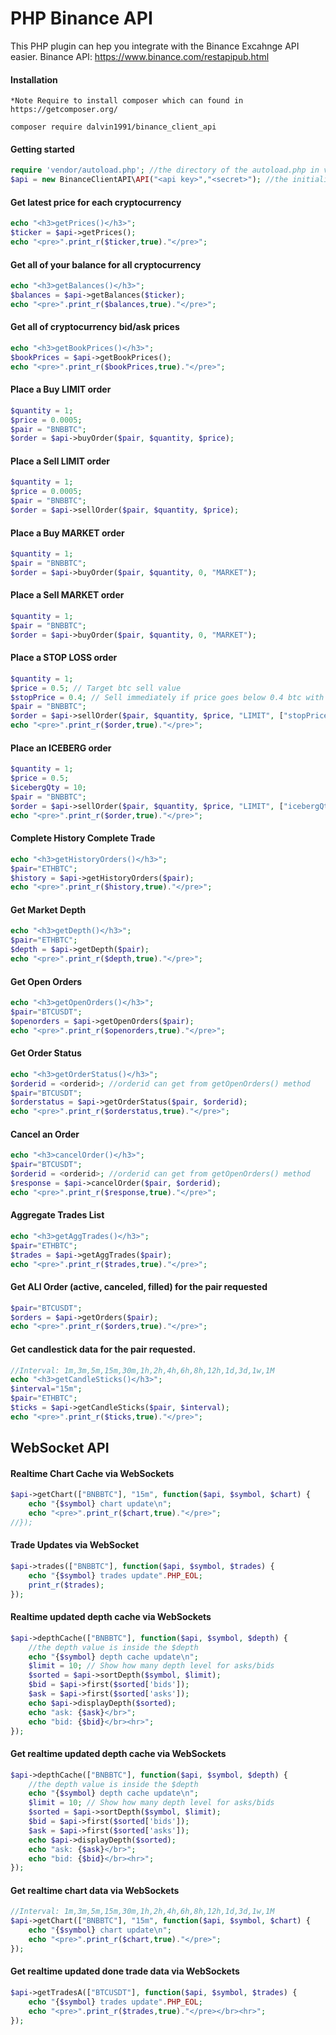 # PHP Binance API
This PHP plugin can hep you integrate with the Binance Excahnge API easier. Binance API: https://www.binance.com/restapipub.html

#### Installation
```
*Note Require to install composer which can found in https://getcomposer.org/

composer require dalvin1991/binance_client_api
```

#### Getting started
```php
require 'vendor/autoload.php'; //the directory of the autoload.php in vendor folder 
$api = new BinanceClientAPI\API("<api key>","<secret>"); //the initialize of the API instance
```

#### Get latest price for each cryptocurrency
```php
echo "<h3>getPrices()</h3>";
$ticker = $api->getPrices();
echo "<pre>".print_r($ticker,true)."</pre>";
```

#### Get all of your balance for all cryptocurrency
```php
echo "<h3>getBalances()</h3>";
$balances = $api->getBalances($ticker);
echo "<pre>".print_r($balances,true)."</pre>";
```

#### Get all of cryptocurrency bid/ask prices
```php
echo "<h3>getBookPrices()</h3>";
$bookPrices = $api->getBookPrices();
echo "<pre>".print_r($bookPrices,true)."</pre>";
```

#### Place a Buy LIMIT order
```php
$quantity = 1;
$price = 0.0005;
$pair = "BNBBTC";
$order = $api->buyOrder($pair, $quantity, $price);
```

#### Place a Sell LIMIT order
```php
$quantity = 1;
$price = 0.0005;
$pair = "BNBBTC";
$order = $api->sellOrder($pair, $quantity, $price);
```

#### Place a Buy MARKET order
```php
$quantity = 1;
$pair = "BNBBTC";
$order = $api->buyOrder($pair, $quantity, 0, "MARKET");
```

#### Place a Sell MARKET order
```php
$quantity = 1;
$pair = "BNBBTC";
$order = $api->buyOrder($pair, $quantity, 0, "MARKET");
```

#### Place a STOP LOSS order
```php
$quantity = 1;
$price = 0.5; // Target btc sell value
$stopPrice = 0.4; // Sell immediately if price goes below 0.4 btc with market order
$pair = "BNBBTC";
$order = $api->sellOrder($pair, $quantity, $price, "LIMIT", ["stopPrice"=>$stopPrice]);
echo "<pre>".print_r($order,true)."</pre>";
```

#### Place an ICEBERG order
```php
$quantity = 1;
$price = 0.5;
$icebergQty = 10;
$pair = "BNBBTC";
$order = $api->sellOrder($pair, $quantity, $price, "LIMIT", ["icebergQty"=>$icebergQty]);
echo "<pre>".print_r($order,true)."</pre>";
```

#### Complete History Complete Trade
```php
echo "<h3>getHistoryOrders()</h3>";
$pair="ETHBTC";
$history = $api->getHistoryOrders($pair);
echo "<pre>".print_r($history,true)."</pre>";
```

#### Get Market Depth
```php
echo "<h3>getDepth()</h3>";
$pair="ETHBTC";
$depth = $api->getDepth($pair);
echo "<pre>".print_r($depth,true)."</pre>";
```

#### Get Open Orders
```php
echo "<h3>getOpenOrders()</h3>";
$pair="BTCUSDT";
$openorders = $api->getOpenOrders($pair);
echo "<pre>".print_r($openorders,true)."</pre>";
```

#### Get Order Status
```php
echo "<h3>getOrderStatus()</h3>";
$orderid = <orderid>; //orderid can get from getOpenOrders() method
$pair="BTCUSDT";
$orderstatus = $api->getOrderStatus($pair, $orderid);
echo "<pre>".print_r($orderstatus,true)."</pre>";
```

#### Cancel an Order
```php
echo "<h3>cancelOrder()</h3>";
$pair="BTCUSDT";
$orderid = <orderid>; //orderid can get from getOpenOrders() method
$response = $api->cancelOrder($pair, $orderid);
echo "<pre>".print_r($response,true)."</pre>";
```

#### Aggregate Trades List
```php
echo "<h3>getAggTrades()</h3>";
$pair="ETHBTC";
$trades = $api->getAggTrades($pair);
echo "<pre>".print_r($trades,true)."</pre>";
```

#### Get ALl Order (active, canceled, filled) for the pair requested
```php
$pair="BTCUSDT";
$orders = $api->getOrders($pair);
echo "<pre>".print_r($orders,true)."</pre>";
```

#### Get candlestick data for the pair requested.
```php
//Interval: 1m,3m,5m,15m,30m,1h,2h,4h,6h,8h,12h,1d,3d,1w,1M
echo "<h3>getCandleSticks()</h3>";
$interval="15m";
$pair="ETHBTC";
$ticks = $api->getCandleSticks($pair, $interval);
echo "<pre>".print_r($ticks,true)."</pre>";
```

## WebSocket API

#### Realtime Chart Cache via WebSockets
```php
$api->getChart(["BNBBTC"], "15m", function($api, $symbol, $chart) {
    echo "{$symbol} chart update\n";
    echo "<pre>".print_r($chart,true)."</pre>";
//});
```

#### Trade Updates via WebSocket
```php
$api->trades(["BNBBTC"], function($api, $symbol, $trades) {
    echo "{$symbol} trades update".PHP_EOL;
    print_r($trades);
});
```


#### Realtime updated depth cache via WebSockets
```php
$api->depthCache(["BNBBTC"], function($api, $symbol, $depth) {
	//the depth value is inside the $depth
    echo "{$symbol} depth cache update\n";
    $limit = 10; // Show how many depth level for asks/bids
    $sorted = $api->sortDepth($symbol, $limit);
    $bid = $api->first($sorted['bids']);
    $ask = $api->first($sorted['asks']);
    echo $api->displayDepth($sorted);
    echo "ask: {$ask}</br>";
    echo "bid: {$bid}</br><hr>";
});
```

#### Get realtime updated depth cache via WebSockets
```php
$api->depthCache(["BNBBTC"], function($api, $symbol, $depth) {
	//the depth value is inside the $depth
    echo "{$symbol} depth cache update\n";
    $limit = 10; // Show how many depth level for asks/bids
    $sorted = $api->sortDepth($symbol, $limit);
    $bid = $api->first($sorted['bids']);
    $ask = $api->first($sorted['asks']);
    echo $api->displayDepth($sorted);
    echo "ask: {$ask}</br>";
    echo "bid: {$bid}</br><hr>";
});
```

#### Get realtime chart data via WebSockets
```php
//Interval: 1m,3m,5m,15m,30m,1h,2h,4h,6h,8h,12h,1d,3d,1w,1M
$api->getChart(["BNBBTC"], "15m", function($api, $symbol, $chart) {
    echo "{$symbol} chart update\n";
    echo "<pre>".print_r($chart,true)."</pre>";
});
```

#### Get realtime updated done trade data via WebSockets
```php
$api->getTradesA(["BTCUSDT"], function($api, $symbol, $trades) {
    echo "{$symbol} trades update".PHP_EOL;
    echo "<pre>".print_r($trades,true)."</pre></br><hr>";
});
```
